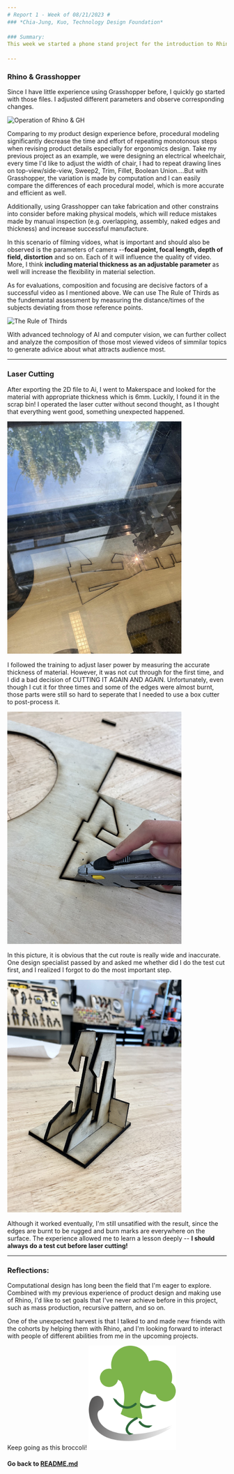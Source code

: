 ```yaml
---
# Report 1 - Week of 08/21/2023 #
### *Chia-Jung, Kuo, Technology Design Foundation*

### Summary:
This week we started a phone stand project for the introduction to Rhino, Grasshopper, and physical manufacturing. This time I tried laser cutting on my own for the first time and learned a lesson :disappointed_relieved:. It will be elaborated in the following paragraph.

---
```

### Rhino & Grasshopper
Since I have little experience using Grasshopper before, I quickly go started with those files. I adjusted different parameters and observe corresponding changes.

![Operation of Rhino & GH](https://github.com/Berkeley-MDes/tdf-fa23-chiajungkuo/blob/main/weekly-reports/2023_08_28_GH-01.gif)

Comparing to my product design experience before, procedural modeling significantly decrease the time and effort of repeating monotonous steps when revising product details especially for ergonomics design. Take my previous project as an example, we were designing an electrical wheelchair, every time I'd like to adjust the width of chair, I had to repeat drawing lines on top-view/side-view, Sweep2, Trim, Fillet, Boolean Union....But with Grasshopper, the variation is made by computation and I can easily compare the differences of each procedural model, which is more accurate and efficient as well.

Additionally, using Grasshopper can take fabrication and other constrains into consider before making physical models, which will reduce mistakes made by manual inspection (e.g. overlapping, assembly, naked edges and thickness) and increase successful manufacture. 

In this scenario of filming vidoes, what is important and should also be observed is the parameters of camera --**focal point, focal length, depth of field, distortion** and so on. Each of it will influence the quality of video. More, I think **including material thickness as an adjustable parameter** as well will increase the flexibility in material selection.

As for evaluations, composition and focusing are decisive factors of a successful video as I mentioned above. We can use The Rule of Thirds as the fundemantal assessment by measuring the distance/times of the subjects deviating from those reference points. 

<img width="400" alt="The Rule of Thirds" src="https://associationstudios.com/wp-content/uploads/2019/06/ruleof3rds.jpg">

With advanced technology of AI and computer vision, we can further collect and analyze the composition of those most viewed videos of simmilar topics to generate adivice about what attracts audience most.

---
### Laser Cutting
After exporting the 2D file to Ai, I went to Makerspace and looked for the material with appropriate thickness which is 6mm. Luckily, I found it in the scrap bin! I operated the laser cutter without second thought, as I thought that everything went good, something unexpected happened.

<img width="400" alt="Thought to be good laser cutting" src="https://github.com/Berkeley-MDes/tdf-fa23-chiajungkuo/blob/main/weekly-reports/2023_08_28_WA_lasercut01.jpg">


I followed the training to adjust laser power by measuring the accurate thickness of material. However, it was not cut through for the first time, and I did a bad decision of CUTTING IT AGAIN AND AGAIN. Unfortunately, even though I cut it for three times and some of the edges were almost burnt, those parts were still so hard to seperate that I needed to use a box cutter to post-process it. 

<img width="400" alt="Cutting laser cuting by a box cutter" src="https://github.com/Berkeley-MDes/tdf-fa23-chiajungkuo/blob/main/weekly-reports/2023_08_28_WA_lasercut02.jpg">

In this picture, it is obvious that the cut route is really wide and inaccurate. One design specialist passed by and asked me whether did I do the test cut first, and I realized I forgot to do the most important step.

<img width="400" alt="Cutting laser cuting by a box cutter" src="https://github.com/Berkeley-MDes/tdf-fa23-chiajungkuo/blob/main/weekly-reports/2023_08_28_WA_lasercut03.jpg">

Although it worked eventually, I'm still unsatified with the result, since the edges are burnt to be rugged and burn marks are everywhere on the surface. The experience allowed me to learn a lesson deeply -- **I should always do a test cut before laser cutting!** 

---
### Reflections:
Computational design has long been the field that I'm eager to explore. Combined with my previous experience of product design and making use of Rhino, I'd like to set goals that I've never achieve before in this project, such as mass production, recursive pattern, and so on. 

One of the unexpected harvest is that I talked to and made new friends with the cohorts by helping them with Rhino, and I'm looking forward to interact with people of different abilities from me in the upcoming projects. 

Keep going as this broccoli! 
<img width="200" alt="Cutting laser cuting by a box cutter" src="https://github.com/Berkeley-MDes/tdf-fa23-chiajungkuo/blob/main/weekly-reports/2023_08_28_LP_running_broccoli.png">



#### Go back to [README.md](../README.md)
